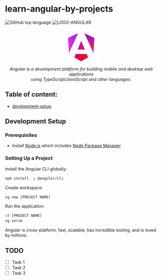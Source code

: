 # learn-angular-by-projects

![GitHub top language](https://img.shields.io/github/languages/top/AngelSanchezT/learn-angular-by-projects)
![LOGO-ANGULAR](https://img.shields.io/badge/Angular-DD0031?style=for-the-badge&logo=angular&logoColor=white)

<p align="center">
    <img src="./assets/images/logos/angular_renaissance.png" alt="angular-logo"
        width="120px" height="120px"/>
    <br>
    <em>Angular is a development platform for building mobile and desktop web applications
    <br> using TypeScript/JavaScript and other languages.</em>
  <br>
</p>

## **Table of content:**

- [development-setup](#development-setup)

## Development Setup

### Prerequisites

- Install [Node.js](https://nodejs.org/en) which includes [Node Package Manager](https://docs.npmjs.com/getting-started)

### Setting Up a Project

Install the Angular CLI globally:

```bash
npm install -g @angular/cli
```

Create workspace:

```bash
ng new [PROJECT NAME]
```

Run the application:

```bash
cd [PROJECT NAME]
ng serve
```

Angular is cross-platform, fast, scalable, has incredible tooling, and is
loved by millions.

## TODO

- [ ] Task 1
- [ ] Task 2
- [ ] Task 3
